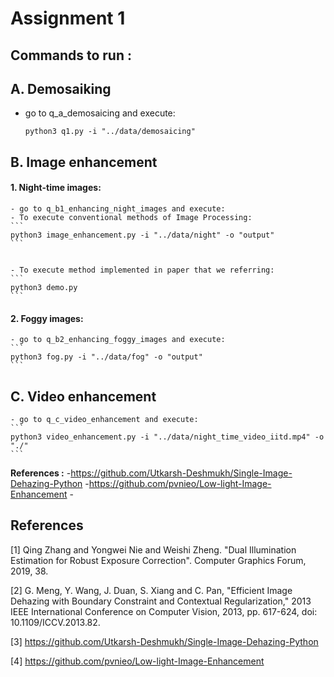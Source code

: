 # Assignment 1

## Commands to run :

## A. Demosaiking
 - go to q_a_demosaicing and execute:
	```
	python3 q1.py -i "../data/demosaicing"
	```


## B. Image enhancement

#### 1. Night-time images:
	- go to q_b1_enhancing_night_images and execute:
	- To execute conventional methods of Image Processing:
	```
	python3 image_enhancement.py -i "../data/night" -o "output" 
	```


	- To execute method implemented in paper that we referring:
	```
	python3 demo.py 
	```


#### 2. Foggy images:
	- go to q_b2_enhancing_foggy_images and execute:
	``` 
	python3 fog.py -i "../data/fog" -o "output" 
	```


## C. Video enhancement
	- go to q_c_video_enhancement and execute:
	``` 
	python3 video_enhancement.py -i "../data/night_time_video_iitd.mp4" -o "./" 
	```
	


**References :**
	-https://github.com/Utkarsh-Deshmukh/Single-Image-Dehazing-Python
	-https://github.com/pvnieo/Low-light-Image-Enhancement
	-

	
## References

<a id="1">[1]</a> 
Qing Zhang and Yongwei Nie and Weishi Zheng.
"Dual Illumination Estimation for Robust Exposure Correction".
Computer Graphics Forum, 2019, 38.

<a id="1">[2]</a> 
G. Meng, Y. Wang, J. Duan, S. Xiang and C. Pan, "Efficient Image Dehazing with Boundary Constraint and Contextual Regularization," 2013 IEEE International Conference on Computer Vision, 2013, pp. 617-624, doi: 10.1109/ICCV.2013.82.

<a id="1">[3]</a> 
https://github.com/Utkarsh-Deshmukh/Single-Image-Dehazing-Python

<a id="1">[4]</a> 
https://github.com/pvnieo/Low-light-Image-Enhancement
